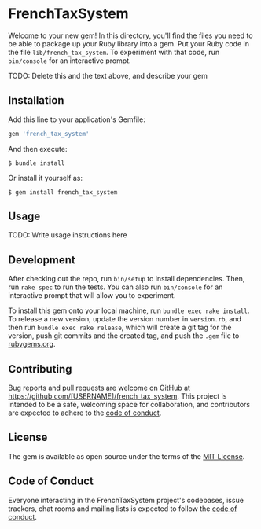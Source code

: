 # FrenchTaxSystem

Welcome to your new gem! In this directory, you'll find the files you need to be able to package up your Ruby library into a gem. Put your Ruby code in the file `lib/french_tax_system`. To experiment with that code, run `bin/console` for an interactive prompt.

TODO: Delete this and the text above, and describe your gem

## Installation

Add this line to your application's Gemfile:

```ruby
gem 'french_tax_system'
```

And then execute:

    $ bundle install

Or install it yourself as:

    $ gem install french_tax_system

## Usage

TODO: Write usage instructions here

## Development

After checking out the repo, run `bin/setup` to install dependencies. Then, run `rake spec` to run the tests. You can also run `bin/console` for an interactive prompt that will allow you to experiment.

To install this gem onto your local machine, run `bundle exec rake install`. To release a new version, update the version number in `version.rb`, and then run `bundle exec rake release`, which will create a git tag for the version, push git commits and the created tag, and push the `.gem` file to [rubygems.org](https://rubygems.org).

## Contributing

Bug reports and pull requests are welcome on GitHub at https://github.com/[USERNAME]/french_tax_system. This project is intended to be a safe, welcoming space for collaboration, and contributors are expected to adhere to the [code of conduct](https://github.com/[USERNAME]/french_tax_system/blob/master/CODE_OF_CONDUCT.md).

## License

The gem is available as open source under the terms of the [MIT License](https://opensource.org/licenses/MIT).

## Code of Conduct

Everyone interacting in the FrenchTaxSystem project's codebases, issue trackers, chat rooms and mailing lists is expected to follow the [code of conduct](https://github.com/[USERNAME]/french_tax_system/blob/master/CODE_OF_CONDUCT.md).
